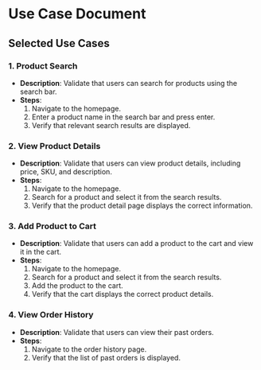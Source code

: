 # Use Case Document

## Selected Use Cases

### 1. Product Search
- **Description**: Validate that users can search for products using the search bar.
- **Steps**:
  1. Navigate to the homepage.
  2. Enter a product name in the search bar and press enter.
  3. Verify that relevant search results are displayed.

### 2. View Product Details
- **Description**: Validate that users can view product details, including price, SKU, and description.
- **Steps**:
  1. Navigate to the homepage.
  2. Search for a product and select it from the search results.
  3. Verify that the product detail page displays the correct information.

### 3. Add Product to Cart
- **Description**: Validate that users can add a product to the cart and view it in the cart.
- **Steps**:
  1. Navigate to the homepage.
  2. Search for a product and select it from the search results.
  3. Add the product to the cart.
  4. Verify that the cart displays the correct product details.

### 4. View Order History
- **Description**: Validate that users can view their past orders.
- **Steps**:
  1. Navigate to the order history page.
  2. Verify that the list of past orders is displayed.